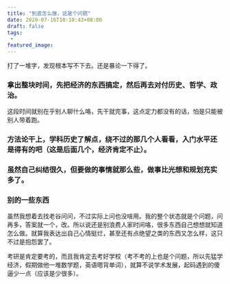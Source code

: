 ```yaml
---
title: "到底怎么做，这是个问题"
date: 2020-07-16T10:10:43+08:00
draft: false
tags:
 - 
featured_image:
---
```

打了一堆字，发现根本写不下去。还是暴论一下得了。
### 拿出整块时间，先把经济的东西搞定，然后再去对付历史、哲学、政治。
这段时间就别在乎别人聊什么咯，先干就完事，这点定力都没有的话，怕是只能被别人带着跑。
### 方法论干上，学科历史了解点，绕不过的那几个人看看，入门水平还是得有的吧（这是后面几个，经济肯定不止）。
### 虽然自己纠结很久，但要做的事情就那么些，做事比光想和规划充实多了。
### 别的一些东西
虽然我想着去找老谷问问，不过实际上问也没啥用。我的整个状态就是个问题，问再多，答案就一个，改。所以说还是别浪费人家时间咯，很多东西自己想想就知道怎么做。就算我表达出自己心情挺烂，甚至还有点绝望之类的东西又怎么样，这只不过是抱怨罢了。

考研是肯定要考的，而且我肯定去考好学校（考不考的上也是个问题，所以先猛学经济，假期做他一堆数学题，英语嗯背单词），就算不说学术发展，起码遇到的傻逼少一点（应该是少很多）。